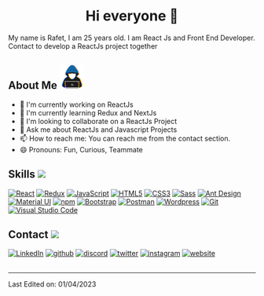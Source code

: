 

  

<h1 align='center'>Hi everyone 👋  </h1>


  

<div  size='20px'> My name is Rafet, I am 25 years old. I am React Js and Front End Developer. Contact to develop a ReactJs project together

</div>

  

<h2> About Me  <img src = "https://github.com/0xAbdulKhalid/0xAbdulKhalid/raw/main/assets/mdImages/about_me.gif"  width = 50px></picture></h2>

  


- 🔭 I'm currently working on ReactJs
- 🌱 I'm currently learning Redux and NextJs
- 👯 I'm looking to collaborate on a ReactJs Project
- 💬 Ask me about  ReactJs and Javascript Projects
- 📫 How to reach me: You can reach me from the contact section.
- 😄 Pronouns: Fun, Curious, Teammate


<h2> Skills <img src = "https://media2.giphy.com/media/QssGEmpkyEOhBCb7e1/giphy.gif?cid=ecf05e47a0n3gi1bfqntqmob8g9aid1oyj2wr3ds3mg700bl&rid=giphy.gif" width = 32px> </h2>
<a href="https://reactjs.org/" title="React"><img src="https://github.com/get-icon/geticon/raw/master/icons/react.svg" alt="React" width="40px" height="40px"></a>
<a href="https://redux.js.org/" title="Redux"><img src="https://github.com/get-icon/geticon/raw/master/icons/redux.svg" alt="Redux" width="40px" height="40px"></a>
<a href="https://developer.mozilla.org/en-US/docs/Web/JavaScript" title="JavaScript"><img src="https://github.com/get-icon/geticon/raw/master/icons/javascript.svg" alt="JavaScript" width="40px" height="40px"></a>
<a href="https://www.w3.org/TR/html5/" title="HTML5"><img src="https://skillicons.dev/icons?i=html" alt="HTML5" width="40px" height="40px"></a>
<a href="https://www.w3.org/TR/CSS/" title="CSS3"><img src="https://skillicons.dev/icons?i=css" alt="CSS3" width="40px" height="40px"></a>
<a href="https://sass-lang.com/" title="Sass"><img src="https://github.com/get-icon/geticon/raw/master/icons/sass.svg" alt="Sass" width="40px" height="40px"></a>
<a href="https://ant.design/" title="Ant Design"><img src="https://github.com/get-icon/geticon/raw/master/icons/ant-design.svg" alt="Ant Design" width="40px" height="40px"></a>
<a href="https://material-ui.com/" title="Material UI"><img src="https://github.com/get-icon/geticon/raw/master/icons/material-ui.svg" alt="Material UI" width="40px" height="40px"></a>
<a href="https://www.npmjs.com/" title="npm"><img src="https://github.com/get-icon/geticon/raw/master/icons/npm.svg" alt="npm" width="40px" height="40px"></a>
<a href="https://getbootstrap.com/" title="Bootstrap"><img src="https://github.com/get-icon/geticon/raw/master/icons/bootstrap.svg" alt="Bootstrap" width="40px" height="40px"></a>
<a href="https://www.postman.com/" title="Postman"><img src="https://skillicons.dev/icons?i=postman" alt="Postman" width="40px" height="40px"></a>
<a href="https://wordpress.com/" title="Wordpress"><img src="https://skillicons.dev/icons?i=wordpress" alt="Wordpress" width="40px" height="40px"></a>
<a href="https://git-scm.com/" title="Git"><img src="https://github.com/get-icon/geticon/raw/master/icons/git-icon.svg" alt="Git" width="40px" height="40px"></a>
<a href="https://code.visualstudio.com/" title="Visual Studio Code"><img src="https://github.com/get-icon/geticon/raw/master/icons/visual-studio-code.svg" alt="Visual Studio Code" width="40px" height="40px"></a>



<h2> Contact <img src='https://raw.githubusercontent.com/ShahriarShafin/ShahriarShafin/main/Assets/handshake.gif' width="100px"> </h2>
<a href="https://www.linkedin.com/in/rafet-tanriverdi/" title="LinkedIn"><img src="https://skillicons.dev/icons?i=linkedin" alt="LinkedIn" width="40px" height="40px"></a>
<a href="https://github.com/RafetTanriverdi" title="github"><img src="https://skillicons.dev/icons?i=github" alt="github" width="40px" height="40px"></a>
<a href="https://discordapp.com/users/Rafet.Tanriverdi#0701" title="discord"><img src="https://skillicons.dev/icons?i=discord" alt="discord" width="40px" height="40px"></a>
<a href="https://twitter.com/rtengriverdi" title="twitter"><img src="https://skillicons.dev/icons?i=twitter" alt="twitter" width="40px" height="40px"></a>
<a href="https://www.instagram.com/rafet.tanrverdi/?next=%2F" title="instagram"><img src="https://skillicons.dev/icons?i=instagram" alt="instagram" width="40px" height="40px"></a>
<a href="https://rafettanriverdi.com/" title="website"><img src="https://cdn-icons-png.flaticon.com/512/10254/10254229.png" alt="website" width="40px" height="40px"></a>
  
<br>
<br>

-----

Last Edited on: 01/04/2023
